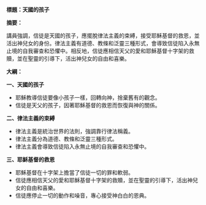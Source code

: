 **標題：天國的孩子**

**摘要：**

講員強調，信徒是天國的孩子，應擺脫律法主義的束縛，接受耶穌基督的救恩，並活出神兒女的身份。律法主義有道德、教條和泛靈三種形式，會導致信徒陷入永無止境的自我審查和恐懼中。相反地，信徒應相信天父的愛和耶穌基督十字架的救贖，並在聖靈的引導下，活出神兒女的自由和喜樂。

**大綱：**

**一、天國的孩子**
* 耶穌教導信徒要像小孩子一樣，回轉向神，捨棄舊有的觀念。
* 信徒是天父的孩子，因著耶穌基督的救恩而恢復與神的關係。

**二、律法主義的束縛**
* 律法主義是統治世界的法則，強調靠行律法稱義。
* 律法主義分為道德、教條和泛靈三種形式。
* 律法主義會導致信徒陷入永無止境的自我審查和恐懼中。

**三、耶穌基督的救恩**
* 耶穌基督在十字架上擔當了信徒一切的罪和軟弱。
* 信徒應相信天父的愛和耶穌基督十字架的救贖，並在聖靈的引導下，活出神兒女的自由和喜樂。
* 信徒應停止一切的動作和噪音，專心接受神白白的恩典。